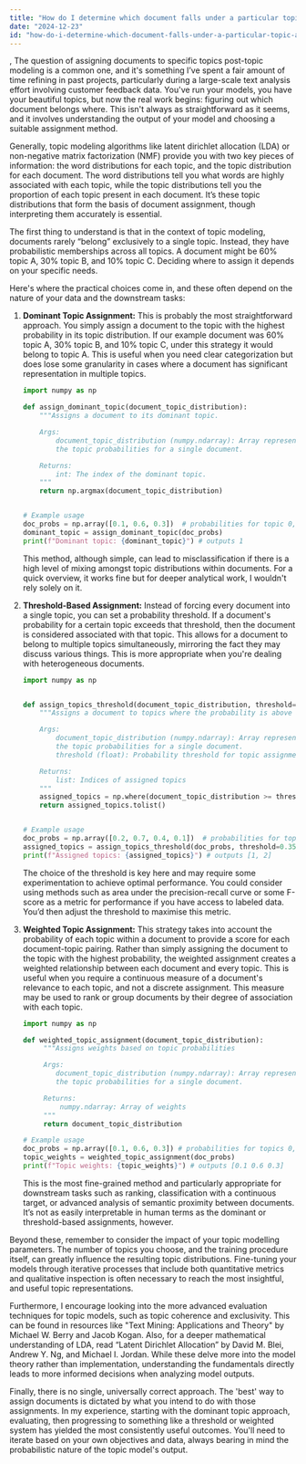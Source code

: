 ```yaml
---
title: "How do I determine which document falls under a particular topic after applying topic modeling techniques?"
date: "2024-12-23"
id: "how-do-i-determine-which-document-falls-under-a-particular-topic-after-applying-topic-modeling-techniques"
---
```


,  The question of assigning documents to specific topics post-topic modeling is a common one, and it's something I’ve spent a fair amount of time refining in past projects, particularly during a large-scale text analysis effort involving customer feedback data. You've run your models, you have your beautiful topics, but now the real work begins: figuring out which document belongs where. This isn't always as straightforward as it seems, and it involves understanding the output of your model and choosing a suitable assignment method.

Generally, topic modeling algorithms like latent dirichlet allocation (LDA) or non-negative matrix factorization (NMF) provide you with two key pieces of information: the word distributions for each topic, and the topic distribution for each document. The word distributions tell you what words are highly associated with each topic, while the topic distributions tell you the proportion of each topic present in each document. It’s these topic distributions that form the basis of document assignment, though interpreting them accurately is essential.

The first thing to understand is that in the context of topic modeling, documents rarely “belong” exclusively to a single topic. Instead, they have probabilistic memberships across all topics. A document might be 60% topic A, 30% topic B, and 10% topic C. Deciding where to assign it depends on your specific needs.

Here's where the practical choices come in, and these often depend on the nature of your data and the downstream tasks:

1.  **Dominant Topic Assignment:** This is probably the most straightforward approach. You simply assign a document to the topic with the highest probability in its topic distribution. If our example document was 60% topic A, 30% topic B, and 10% topic C, under this strategy it would belong to topic A. This is useful when you need clear categorization but does lose some granularity in cases where a document has significant representation in multiple topics.

    ```python
    import numpy as np

    def assign_dominant_topic(document_topic_distribution):
        """Assigns a document to its dominant topic.

        Args:
            document_topic_distribution (numpy.ndarray): Array representing
            the topic probabilities for a single document.

        Returns:
            int: The index of the dominant topic.
        """
        return np.argmax(document_topic_distribution)


    # Example usage
    doc_probs = np.array([0.1, 0.6, 0.3])  # probabilities for topic 0, 1, 2
    dominant_topic = assign_dominant_topic(doc_probs)
    print(f"Dominant topic: {dominant_topic}") # outputs 1
    ```

    This method, although simple, can lead to misclassification if there is a high level of mixing amongst topic distributions within documents. For a quick overview, it works fine but for deeper analytical work, I wouldn't rely solely on it.

2.  **Threshold-Based Assignment:** Instead of forcing every document into a single topic, you can set a probability threshold. If a document's probability for a certain topic exceeds that threshold, then the document is considered associated with that topic. This allows for a document to belong to multiple topics simultaneously, mirroring the fact they may discuss various things. This is more appropriate when you're dealing with heterogeneous documents.

    ```python
    import numpy as np


    def assign_topics_threshold(document_topic_distribution, threshold=0.3):
        """Assigns a document to topics where the probability is above a threshold.

        Args:
            document_topic_distribution (numpy.ndarray): Array representing
            the topic probabilities for a single document.
            threshold (float): Probability threshold for topic assignment.

        Returns:
            list: Indices of assigned topics
        """
        assigned_topics = np.where(document_topic_distribution >= threshold)[0]
        return assigned_topics.tolist()


    # Example usage
    doc_probs = np.array([0.2, 0.7, 0.4, 0.1])  # probabilities for topic 0, 1, 2, 3
    assigned_topics = assign_topics_threshold(doc_probs, threshold=0.35)
    print(f"Assigned topics: {assigned_topics}") # outputs [1, 2]
    ```

    The choice of the threshold is key here and may require some experimentation to achieve optimal performance. You could consider using methods such as area under the precision-recall curve or some F-score as a metric for performance if you have access to labeled data. You’d then adjust the threshold to maximise this metric.

3. **Weighted Topic Assignment:** This strategy takes into account the probability of each topic within a document to provide a score for each document-topic pairing. Rather than simply assigning the document to the topic with the highest probability, the weighted assignment creates a weighted relationship between each document and every topic. This is useful when you require a continuous measure of a document's relevance to each topic, and not a discrete assignment. This measure may be used to rank or group documents by their degree of association with each topic.

    ```python
    import numpy as np

    def weighted_topic_assignment(document_topic_distribution):
         """Assigns weights based on topic probabilities

         Args:
            document_topic_distribution (numpy.ndarray): Array representing
            the topic probabilities for a single document.

         Returns:
             numpy.ndarray: Array of weights
         """
         return document_topic_distribution

    # Example usage
    doc_probs = np.array([0.1, 0.6, 0.3]) # probabilities for topics 0, 1, 2
    topic_weights = weighted_topic_assignment(doc_probs)
    print(f"Topic weights: {topic_weights}") # outputs [0.1 0.6 0.3]
    ```

    This is the most fine-grained method and particularly appropriate for downstream tasks such as ranking, classification with a continuous target, or advanced analysis of semantic proximity between documents. It’s not as easily interpretable in human terms as the dominant or threshold-based assignments, however.

Beyond these, remember to consider the impact of your topic modelling parameters. The number of topics you choose, and the training procedure itself, can greatly influence the resulting topic distributions. Fine-tuning your models through iterative processes that include both quantitative metrics and qualitative inspection is often necessary to reach the most insightful, and useful topic representations.

Furthermore, I encourage looking into the more advanced evaluation techniques for topic models, such as topic coherence and exclusivity. This can be found in resources like "Text Mining: Applications and Theory" by Michael W. Berry and Jacob Kogan. Also, for a deeper mathematical understanding of LDA, read “Latent Dirichlet Allocation” by David M. Blei, Andrew Y. Ng, and Michael I. Jordan. While these delve more into the model theory rather than implementation, understanding the fundamentals directly leads to more informed decisions when analyzing model outputs.

Finally, there is no single, universally correct approach. The 'best' way to assign documents is dictated by what you intend to do with those assignments. In my experience, starting with the dominant topic approach, evaluating, then progressing to something like a threshold or weighted system has yielded the most consistently useful outcomes. You'll need to iterate based on your own objectives and data, always bearing in mind the probabilistic nature of the topic model's output.
